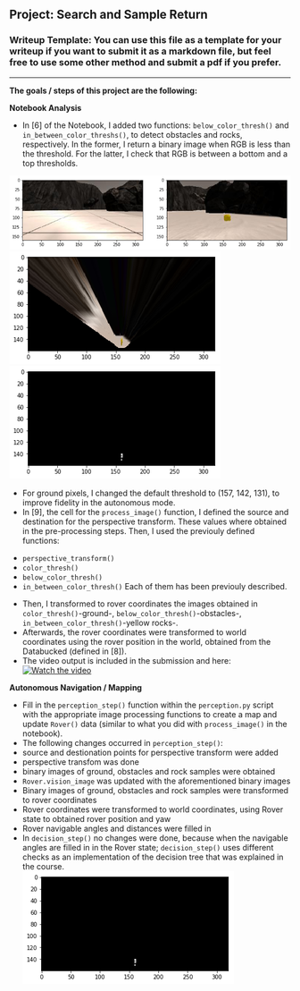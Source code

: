 ## Project: Search and Sample Return
### Writeup Template: You can use this file as a template for your writeup if you want to submit it as a markdown file, but feel free to use some other method and submit a pdf if you prefer.

---


**The goals / steps of this project are the following:**  

**Notebook Analysis**  

* In [6] of the Notebook, I added two functions: `below_color_thresh()` and `in_between_color_threshs()`, to detect obstacles and rocks, respectively. In the former, I return a binary image when RGB is less than the threshold. For the latter, I check that RGB is between a bottom and a top thresholds.

[//]: # (Image References)

[image1]: ./output/rock01.png
[image2]: ./output/perspective01.png
[image3]: ./output/yellow_color_detection01.png
[image4]: ./output/autonomous01.png
![alt text][image1]
![alt text][image2]
![alt text][image3]

* For ground pixels, I changed the default threshold to (157, 142, 131), to improve fidelity in the autonomous mode.
* In [9], the cell for the `process_image()` function, I defined the source and destination for the perspective transform. These values where obtained in the pre-processing steps. Then, I used the previouly defined functions:
- `perspective_transform()`
- `color_thresh()`
- `below_color_thresh()`
- `in_between_color_thresh()`
Each of them has been previouly described.
* Then, I transformed to rover coordinates the images obtained in `color_thresh()`-ground-, `below_color_thresh()`-obstacles-, `in_between_color_thresh()`-yellow rocks-.
* Afterwards, the rover coordinates were transformed to world coordinates using the rover position in the world, obtained from the Databucked (defined in [8]).
* The video output is included in the submission and here:
[![Watch the video](./calibration_images/example_rock1.jpg)](./output/test_mapping.mp4)

**Autonomous Navigation / Mapping**

* Fill in the `perception_step()` function within the `perception.py` script with the appropriate image processing functions to create a map and update `Rover()` data (similar to what you did with `process_image()` in the notebook). 
* The following changes occurred in `perception_step()`:
* source and destionation points for perspective transform were added
* perspective transfom was done
* binary images of ground, obstacles and rock samples were obtained
* `Rover.vision_image` was updated with the aforementioned binary images
* Binary images of ground, obstacles and rock samples were transformed to rover coordinates
* Rover coordinates were transformed to world coordinates, using Rover state to obtained rover position and yaw
* Rover navigable angles and distances were filled in
* In `decision_step()` no changes were done, because when the navigable angles are filled in in the Rover state; `decision_step()` uses different checks as an implementation of the decision tree that was explained in the course.  
![alt text][image3]
